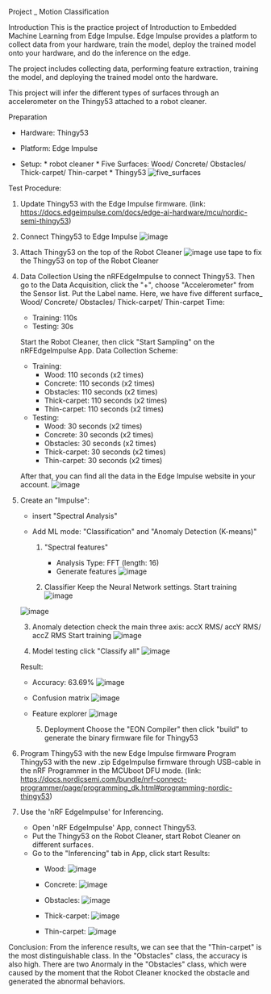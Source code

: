 Project _ Motion Classification

Introduction
This is the practice project of Introduction to Embedded Machine Learning from Edge Impulse. 
Edge Impulse provides a platform to collect data from your hardware, train the model, deploy the trained model onto your hardware, and do the inference on the edge. 

The project includes collecting data, performing feature extraction, training the model, and deploying the trained model onto the hardware. 

This project will infer the different types of surfaces through an accelerometer on the Thingy53 attached to a robot cleaner. 

Preparation
- Hardware: Thingy53
- Platform: Edge Impulse

- Setup:
      * robot cleaner
      * Five Surfaces: Wood/ Concrete/ Obstacles/ Thick-carpet/ Thin-carpet
      * Thingy53
  ![five_surfaces](https://github.com/user-attachments/assets/20f85ffa-d009-4aeb-879d-bc77da6b1626)

Test Procedure: 
1. Update Thingy53 with the Edge Impulse firmware. (link: https://docs.edgeimpulse.com/docs/edge-ai-hardware/mcu/nordic-semi-thingy53)
2. Connect Thingy53 to Edge Impulse
![image](https://github.com/user-attachments/assets/63a65567-bdb6-4a5a-9bbc-07ee614b52cc)

3. Attach Thingy53 on the top of the Robot Cleaner
   ![image](https://github.com/user-attachments/assets/717cbe5c-9114-4c0c-b372-b96383dae5a3)
use tape to fix the Thingy53 on top of the Robot Cleaner
4. Data Collection
   Using the nRFEdgeImpulse to connect Thingy53.
   Then go to the Data Acquisition, click the "+", choose "Accelerometer" from the Sensor list.
   Put the Label name. Here, we have five different surface_ Wood/ Concrete/ Obstacles/ Thick-carpet/ Thin-carpet
   Time:
     - Training: 110s
     - Testing: 30s
  
   Start the Robot Cleaner, then click "Start Sampling" on the nRFEdgeImpulse App.
   Data Collection Scheme:
     * Training:
         - Wood: 110 seconds (x2 times)
         - Concrete: 110 seconds (x2 times)
         - Obstacles: 110 seconds (x2 times)
         - Thick-carpet: 110 seconds (x2 times)
         - Thin-carpet: 110 seconds (x2 times)
     * Testing:
         - Wood: 30 seconds (x2 times)
         - Concrete: 30 seconds (x2 times)
         - Obstacles: 30 seconds (x2 times)
         - Thick-carpet: 30 seconds (x2 times)
         - Thin-carpet: 30 seconds (x2 times)
      
    After that, you can find all the data in the Edge Impulse website in your account.
![image](https://github.com/user-attachments/assets/88fb146d-1269-436d-83f1-d5255d308586)

  5. Create an "Impulse":
     * insert "Spectral Analysis"
     * Add ML mode: "Classification" and "Anomaly Detection (K-means)"
    
       1) "Spectral features"
          - Analysis Type: FFT (length: 16)
          - Generate features
      ![image](https://github.com/user-attachments/assets/9f08c76d-6f53-4715-90cc-57a6a4a40955)

       2) Classifier
          Keep the Neural Network settings.
          Start training
      ![image](https://github.com/user-attachments/assets/968ff04f-5490-4f83-92bf-962d62e12171)

      ![image](https://github.com/user-attachments/assets/8a5d6ed9-4a14-4456-b81c-f9530d51d059)

        3) Anomaly detection
           check the main three axis: accX RMS/ accY RMS/ accZ RMS
           Start training
![image](https://github.com/user-attachments/assets/df9478ce-f3cb-4ddc-9ba9-db4c2ccc5be0)

        4) Model testing
        click "Classify all"
![image](https://github.com/user-attachments/assets/13cec261-f4dd-4a29-8c9c-c63ab3fb16ba)

      Result: 
      * Accuracy: 63.69% 
     ![image](https://github.com/user-attachments/assets/c01115f3-aeb8-478b-948d-461bfc972f3e)
      
      * Confusion matrix
     ![image](https://github.com/user-attachments/assets/17140e95-75d1-4ce2-ae04-8b028b6a59d0)

      * Feature explorer
     ![image](https://github.com/user-attachments/assets/450e4dc4-5f8d-4271-b217-12403e8356db)

        5) Deployment
    Choose the "EON Compiler" then click "build" to generate the binary firmware file for Thingy53

  6. Program Thingy53 with the new Edge Impulse firmware
     Program Thingy53 with the new .zip EdgeImpulse firmware through USB-cable in the nRF Programmer in the MCUboot DFU mode. (link: https://docs.nordicsemi.com/bundle/nrf-connect-programmer/page/programming_dk.html#programming-nordic-thingy53)

  7. Use the 'nRF EdgeImpulse' for Inferencing.
     - Open 'nRF EdgeImpulse' App, connect Thingy53.
     - Put the Thingy53 on the Robot Cleaner, start Robot Cleaner on different surfaces.
     - Go to the "Inferencing" tab in App, click start
       Results:
       * Wood:
       ![image](https://github.com/user-attachments/assets/826a77a4-ee5e-48fc-86e6-5f6d2c9439ab)

       * Concrete:
       ![image](https://github.com/user-attachments/assets/b6d11c05-9255-46d4-b742-0cc185ed918a)

       * Obstacles:
       ![image](https://github.com/user-attachments/assets/81401a42-e9fc-44dc-a1d8-8273efecf834)

       * Thick-carpet:
       ![image](https://github.com/user-attachments/assets/441c4f59-85dd-412f-bdb9-e458b98037cc)

       * Thin-carpet:
       ![image](https://github.com/user-attachments/assets/dda31038-a7f1-46b1-876d-5f7ff3b8f440)


Conclusion: 
From the inference results, we can see that the "Thin-carpet" is the most distinguishable class. 
In the "Obstacles" class, the accuracy is also high. There are two Anormaly in the "Obstacles" class, which were caused by the moment that the Robot Cleaner knocked the obstacle and generated the abnormal behaviors. 
